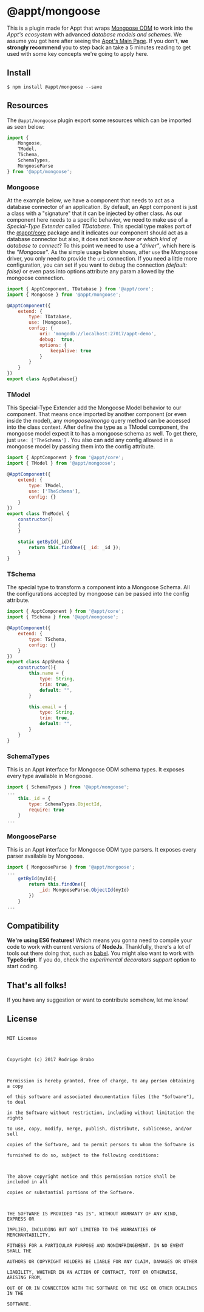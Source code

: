 # @appt/mongoose
This is a plugin made for Appt that wraps [Mongoose ODM](https://www.npmjs.com/package/mongoose) to work into the *Appt's ecosystem* with advanced *database models and schemes*. 
We assume you got here after seeing the [Appt's Main Page](https://github.com/brab0/appt). If you don't, **we strongly recommend** you to step back an take a 5 minutes reading to get used with some key concepts we're going to apply here.


## Install
    $ npm install @appt/mongoose --save

 
## Resources
The `@appt/mongoose` plugin export some resources which can be imported as seen below:
```javascript
import {
	Mongoose,
	TModel,
	TSchema,
	SchemaTypes,
	MongooseParse
} from '@appt/mongoose';
```

### Mongoose
At the example below, we have a component that needs to act as a database connector of an application. By default, an Appt component is just a class with a "signature" that it can be injected by other class. As our component here needs to a specific behavior, we need to make use of a *Special-Type Extender* called *TDatabase*. This special type makes part of the [@appt/core](https://github.com/brab0/appt/tree/master/core) package and it indicates our component should act as a database connector but also, it does not know *how or which kind of database to connect*? To this point we need to use a *"driver"*, which here is the *"Mongoose"*.  As the simple usage below shows, after `use` the Mongoose driver, you only need to provide the `uri` connection. If you need a little more configuration, you can set if you want to debug the connection *(default: false)* or even pass into options attribute any param allowed by the mongoose connection.
```javascript
import { ApptComponent, TDatabase } from '@appt/core';
import { Mongoose } from '@appt/mongoose';

@ApptComponent({
	extend: {
		type: TDatabase,
		use: [Mongoose],
		config: {
			uri: 'mongodb://localhost:27017/appt-demo',
			debug:  true,
			options: {
				keepAlive: true
			}
		}
	}
})
export class AppDatabase{}
```

### TModel
This Special-Type Extender add the Mongoose Model behavior to our component. That means once imported by another component (or even inside the model), any *mongoose/mongo* query method can be accessed into the class context. After define the type as a TModel component, the mongoose model expect it to has a mongoose schema as well. To get there, just `use: ['TheSchema']` . You also can add any config allowed in a mongoose model by passing them into the config attribute.
```javascript
import { ApptComponent } from '@appt/core';
import { TModel } from '@appt/mongoose';

@ApptComponent({
	extend: {
		type: TModel,
		use: ['TheSchema'],
		config: {}
	}
})
export class TheModel {
	constructor()
	{
	}

	static getById(_id){
		return this.findOne({ _id: _id });
	}
}
```

### TSchema
The special type to transform a component into a Mongoose Schema. All the configurations accepted by mongoose can be passed into the config attribute.
```javascript
import { ApptComponent } from '@appt/core';
import { TSchema } from '@appt/mongoose';

@ApptComponent({
	extend: {
		type: TSchema,
		config: {}
	}
})
export class AppShema {
	constructor(){
		this.name = {
			type: String,
			trim: true,
			default: "",
		}

		this.email = {
			type: String,
			trim: true,
			default: "",
		}
	}
}
```

### SchemaTypes
This is an Appt interface for Mongoose ODM schema types. It exposes every type available in Mongoose.
```javascript
import { SchemaTypes } from '@appt/mongoose';
...
	this._id = {
		type: SchemaTypes.ObjectId,
		require: true
	}
...
```

### MongooseParse
This is an Appt interface for Mongoose ODM type parsers. It exposes every parser available by Mongoose.

```javascript
import { MongooseParse } from '@appt/mongoose';
...
	getById(myId){
		return this.findOne({
			_id: MongooseParse.ObjectId(myId)
		})
	}
...
```

## Compatibility
**We're using ES6 features!** Which means you gonna need to compile your code to work with current versions of **NodeJs**. Thankfully, there's a lot of tools out there doing that, such as [babel](https://babeljs.io/).
You might also want to work with **TypeScript**. If you do, check the *experimental decorators support* option to start coding.


## That's all folks!
If you have any suggestion or want to contribute somehow, let me know!


## License
```

MIT License

  

Copyright (c) 2017 Rodrigo Brabo

  

Permission is hereby granted, free of charge, to any person obtaining a copy

of this software and associated documentation files (the "Software"), to deal

in the Software without restriction, including without limitation the rights

to use, copy, modify, merge, publish, distribute, sublicense, and/or sell

copies of the Software, and to permit persons to whom the Software is

furnished to do so, subject to the following conditions:

  

The above copyright notice and this permission notice shall be included in all

copies or substantial portions of the Software.

  

THE SOFTWARE IS PROVIDED "AS IS", WITHOUT WARRANTY OF ANY KIND, EXPRESS OR

IMPLIED, INCLUDING BUT NOT LIMITED TO THE WARRANTIES OF MERCHANTABILITY,

FITNESS FOR A PARTICULAR PURPOSE AND NONINFRINGEMENT. IN NO EVENT SHALL THE

AUTHORS OR COPYRIGHT HOLDERS BE LIABLE FOR ANY CLAIM, DAMAGES OR OTHER

LIABILITY, WHETHER IN AN ACTION OF CONTRACT, TORT OR OTHERWISE, ARISING FROM,

OUT OF OR IN CONNECTION WITH THE SOFTWARE OR THE USE OR OTHER DEALINGS IN THE

SOFTWARE.

```
